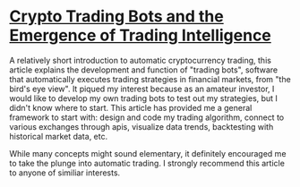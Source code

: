 # [Crypto Trading Bots and the Emergence of Trading Intelligence](https://betterprogramming.pub/crypto-trading-bots-and-the-emergence-of-trading-intelligence-27104e7cbf84)

A relatively short introduction to automatic cryptocurrency trading, this article explains the development and function of "trading bots", software that automatically executes trading strategies in financial markets, from "the bird's eye view". 
It piqued my interest because as an amateur investor, I would like to develop my own trading bots to test out my strategies, but I didn't know where to start.
This article has provided me a general framework to start with: design and code my trading algorithm, connect to various exchanges through apis, visualize data trends, backtesting with historical market data, etc.

While many concepts might sound elementary, it definitely encouraged me to take the plunge into automatic trading. I strongly recommend this article to anyone of similiar interests.